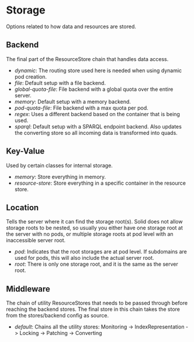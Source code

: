 # Storage

Options related to how data and resources are stored.

## Backend

The final part of the ResourceStore chain that handles data access.

* *dynamic*: The routing store used here is needed when using dynamic pod creation.
* *file*: Default setup with a file backend.
* *global-quota-file*: File backend with a global quota over the entire server.
* *memory*: Default setup with a memory backend.
* *pod-quota-file*: File backend with a max quota per pod.
* *regex*: Uses a different backend based on the container that is being used.
* *sparql*: Default setup with a SPARQL endpoint backend.
  Also updates the converting store so all incoming data is transformed into quads.

## Key-Value

Used by certain classes for internal storage.

* *memory*: Store everything in memory.
* *resource-store*: Store everything in a specific container in the resource store.

## Location

Tells the server where it can find the storage root(s).
Solid does not allow storage roots to be nested,
so usually you either have one storage root at the server with no pods,
or multiple storage roots at pod level with an inaccessible server root.

* *pod*: Indicates that the root storages are at pod level.
         If subdomains are used for pods, this will also include the actual server root.
* *root*: There is only one storage root, and it is the same as the server root.

## Middleware

The chain of utility ResourceStores that needs to be passed through before reaching the backend stores.
The final store in this chain takes the store from the stores/backend config as source.

* *default*: Chains all the utility stores:
  Monitoring -> IndexRepresentation -> Locking -> Patching -> Converting
